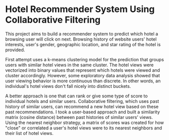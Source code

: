 # Hotel Recommender System Using Collaborative Filtering

This project aims to build a recommender system to predict which hotel a browsing user will click on next. Browsing history of website users' hotel interests, user's gender, geographic location, and star rating of the hotel is provided. 

First attempt uses a k-means clustering model for the prediction that groups users with similar hotel views in the same cluster. The hotel views were vectorized into binary values that represent which hotels were viewed and cluster accordingly. However, some exploratory data analysis showed that user viewing behavior is more continuous than discrete. In other words, an individual's hotel views don't fall nicely into distinct buckets.

A better approach is one that can rank or give some type of score to individual hotels and similar users. Collaborative filtering, which uses past history of similar users, can recommend a new hotel view based on these past recommendations. I took a user-based approach and built a similarity matrix (cosine distance) between past histories of similar users' views. Using the nearest neighbor strategy, a matrix of scores was created for how "close" or correlated a user's hotel views were to its nearest neighbors and their list of hotel views.